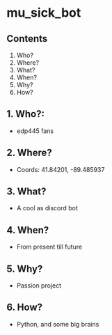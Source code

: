 # mu_sick_bot

## Contents
  
  1.  Who?
  2.  Where?
  3.  What?
  4.  When?
  5.  Why?
  6.  How?

## 1. Who?:

* edp445 fans

## 2.  Where?

* Coords: 41.84201, -89.485937

## 3.  What?

* A cool as discord bot

## 4.  When?

* From present till future

## 5.  Why? 

* Passion project

## 6.  How?

* Python, and some big brains
